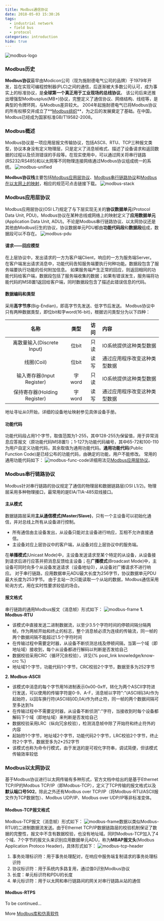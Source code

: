 ```yaml
---
title: Modbus通信协议
date: 2018-05-03 15:30:26
tags:
  - industrial network
  - field bus
  - protocol
categories: introduction
hide: true
---
```


![modbus-logo](intro-modbus/th.jpg)

### Modbus历史 ###
**Modbus协议**最早由Modicon公司（现为施耐德电气公司的品牌）于1979年开发，旨在实现可编程控制器(PLC)之间的通信，后逐渐被大多数公司认可，成为事实上的标准协议，是**全球第一个真正用于工业现场的总线协议**。
该公司后来还推出增强型Modbusplus(MB+)协议，完整定义了通信协议、网络结构、线缆等，是典型的令牌环网，与Modbus差异较大。
2004年起施耐德电气已将Modbus协议的所有权移交并成立了**[Modbus组织](http://modbus.org/)**，为之后的发展奠定了基础。在中国，Modbus已经成为国家标准GB/T19582-2008。

### Modbus概述 ###
Modbus协议是一项应用层报文传输协议，包括ASCII、RTU、TCP三种报文类型，协议本身没有定义物理层，只是定义了消息帧格式、描述了设备请求和返回数据的过程以及侦测错误的手段等。在现实使用中，可以通过网关将串行链路(RS232/RS485)和以太网等不同物理连接网络通过Modbus协议组成统一的系统。
![modbus-unified](intro-modbus/tcp-structure.JPG)

**Modbus协议栈**主要包括[Modbus应用层协议](http://modbus.org/docs/Modbus_Application_Protocol_V1_1b3.pdf)、[Modbus串行链路协议](http://modbus.org/docs/Modbus_over_serial_line_V1_02.pdf)和[Modbus在以太网上的映射](http://modbus.org/docs/Modbus_Messaging_Implementation_Guide_V1_0b.pdf)，相应的规范可点击链接下载。
![modbus-stack](intro-modbus/stack2.JPG)

### Modbus应用层协议 ###
Modbus应用层协议(OSI L7)规定了与下层实现无关的**协议数据单元**(Protocol Data Unit, PDU)，Modbus协议在某种总线或网络上的映射定义了**应用数据单元**(Application Data Unit, ADU)。不论是Modbus串行链路协议、以太网协议还是其他由Modbus衍生的协议，协议数据单元PDU都由**功能代码段**和**数据段**组成，数据段可以不存在。
![modbus-pdu](intro-modbus/general-pdu.JPG)

#### 请求——回应模型 ####
在上层协议中，发出请求的一方为客户端Client，响应的一方为服务端Server。
在客户端发出请求消息中，功能代码告知服务端要执行何种功能。数据段包含了服务端要执行功能的任何附加信息。
如果服务端产生正常的回应，则返回相同的功能代码给客户端，数据段包括了服务端收集的数据；如果有错误发生，服务端将功能代码的MSB置1返回给客户端，同时数据段包含了描述此错误信息的代码。

#### 数据编码和类型 ####
采用**高字节序**(Big-Endian)，即高字节先发送、低字节后发送。
Modbus协议中只有两种数据类型，即位bit和字word(16-bit)，根据访问类型分为以下四种：

| 名称 | 类型 | 访问 | 内容 |
| :--: | :--: | :--: | :-- |
| 离散量输入(Discrete Input) | 位bit | 只读 | IO系统提供这种类型数据 |
| 线圈(Coil) | 位bit | 读写 | 通过应用程序改变这种类型数据 |
| 输入寄存器(Input Register) | 字word | 只读 | IO系统提供这种类型数据 |
| 保持寄存器(Holding Register) | 字word | 读写 | 通过应用程序改变这种类型数据 |

地址寻址从0开始，详细的设备地址映射参见具体设备手册。

#### 功能代码 ####
功能代码段占用1个字节，取值范围为1-255，其中128-255为保留值，用于异常消息应答报文（原功能代码MSB置1）；1-127为功能代码编号，其中65-72和100-110为用户自定义功能代码，其余取值为通用功能代码。**通用功能代码**(Public Function Code)是已经公布的功能代码，由确定的功能，用户不能修改。
常用的通用功能代码如下：
![modbus-func-code](intro-modbus/pfc.JPG)详细用法见[Modbus应用层协议](http://modbus.org/docs/Modbus_Application_Protocol_V1_1b3.pdf)。

### Modbus串行链路协议 ###
Modbus针对串行链路的协议规定了通信的物理层和数据链路层(OSI L1/2)。物理层采用多种物理接口，最常用的是EIA/TIA-485双线接口。

#### 主从模式 ###
数据链路层采用**主从通信模式(Master/Slave)**，只有一个主设备可以初始化通信，并对总线上所有从设备进行控制。
- 所有通信由主设备发出，从设备只能对主设备进行响应，互相不允许直接通信。
- 主设备对应上层协议中的客户端，从设备对应上层协议中的服务端。

在**单播模式**(Unicast Mode)中，主设备发送请求至某个特定的从设备，从设备接到请求后进行应答并把消息反馈给主设备；在**广播模式**(Broadcast Mode)中，主设备可同时向多个从设备发送请求（设备地址0），从设备对广播请求不进行响应。
对于串行链路，应用数据单元ADU最大长度为256字节，协议数据单元PDU最大长度为253字节。
由于主站一次只能读取一个从站的数据，Modbus通信采用轮询方式，用在实时性要求较低的场合。

#### 报文格式 ####
串行链路的通用Modbus报文（消息帧）形式如下：
![modbus-frame](intro-modbus/g1.JPG)
**1. Modbus-RTU**
  - 该模式中直接发送二进制数据流，以至少3.5个字符时间的停顿间隔分隔两帧，作为两帧开始和终止的标志，整个消息帧必须为连续的传输流，同一帧的两个数据间隔不能超过1.5个字符时间
  - 在传输过程中需要定时器，从设备不断侦测总线及停顿间隔，当第一个域（即地址域）接收到，每个从设备都进行解码以判断是否发给自己
  - 数据校验采用CRC（循环冗余校验），详见{% post_link knowledge/know-crc %}
  - 地址域1个字节，功能代码1个字节，CRC校验2个字节，数据至多为252字节

**2. Modbus-ASCII**
- 该模式中消息的每个字节用16进制表示0x00-0xff，转化为两个ASCII字符进行发送，可以使用的传输字符是0-9、A-F，消息帧以字符":"(ASCII码3A)作为起始符，以回车换行符(ASCII码0D,0A)作为终止符，同一帧的两个数据间隔可至多达到1s
- 在传输过程中不需要定时器，从设备不断侦测":"字符，当接收到时每个设备都解码下个域（即地址域）来判断是否发给自己
- 数据校验采用LRC（纵向冗余校验），检测消息帧中除了开始符和终止符外的内容
- 起始符1个字节，地址域2个字节，功能代码2个字节，LRC校验2个字节，终止符2个字节，数据至多为2*252字节
- 该模式也称为命令行模式，由于发送的是可视化字符串，调试简便，但该模式传输效率较低

### Modbus以太网协议 ###
基于Modbus协议进行以太网传输有多种形式，官方文档中给出的是基于Ethernet TCP/IP的Modbus TCP/IP（即Modbus-TCP），定义了TCP传输的报文格式以及**默认端口号502**。除此之外还有Modbus over TCP/IP（将Modbus-RTU/ASCII报文作为TCP数据包）、Modbus UDP/IP、Modbus over UDP/IP等非标准变体。

#### Modbus-TCP报文格式 ####
Modbus-TCP报文（消息帧）形式如下：
![modbus-frame](intro-modbus/g3.JPG)数据以类似Modbus-RTU的二进制数据流发送。由于Ethernet TCP/IP数据链路层的校验机制保证了数据的完整性，报文中不含有数据校验，也没有地址域。同时Modbus-TCP加入了4个域、7个字节的报文头来识别应用数据单元ADU，称为**MBAP报文头**(Modbus Application Protoco Header)，具体形式如下：
![modbus-tcp-header](intro-modbus/MBAP_header.JPG)
1. 事务处理标识符：用于事务处理配对，在响应中服务端复制请求的事务处理标识符
2. 协议标识符：用于系统内多路复用，通过值0识别Modbus协议
3. 长度：单元标识符和PDU的长度
4. 单元标识符：用于以太网和串行链路间的网关对串行链路从站的通信

#### Modbus-RTPS ####
To be continued...

More [Modbus库和仿真软件](http://www.modbustools.com/)